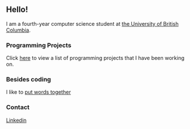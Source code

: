 ## Hello!

I am a fourth-year computer science student at [the University of British Columbia](https://www.ubc.ca).

### Programming Projects

Click [here](https://haoyuanli.github.io/projects) to view a list of programming projects that I have been working on.

### Besides coding

I like to [put words together](https://haoyuanli.github.io/publications)

### Contact
[Linkedin](linkedin.com/in/haoyuan-li)